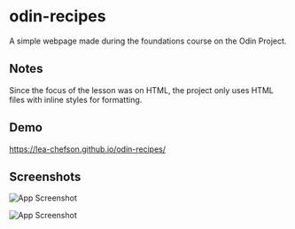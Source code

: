 
# odin-recipes

A simple webpage made during the foundations course on the Odin Project.




##  Notes

Since the focus of the lesson was on HTML, the project only uses HTML files with inline styles for formatting.
## Demo

https://lea-chefson.github.io/odin-recipes/


## Screenshots

![App Screenshot](https://i.ibb.co/x2GY3XG/screencapture-127-0-0-1-5500-odin-recipes-index-html-2023-03-31-03-32-51.png)

![App Screenshot](https://i.ibb.co/xJHsJCy/screencapture-127-0-0-1-5500-odin-recipes-recipes-pad-see-ew-html-2023-03-31-03-32-24.png)


